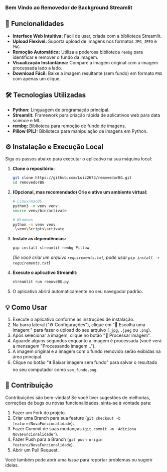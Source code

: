### Bem Vindo ao Removedor de Background Streamlit

## 🚀 Funcionalidades

*   **Interface Web Intuitiva:** Fácil de usar, criada com a biblioteca Streamlit.
*   **Upload Flexível:** Suporta upload de imagens nos formatos `JPG`, `JPEG` e `PNG`.
*   **Remoção Automática:** Utiliza a poderosa biblioteca `rembg` para identificar e remover o fundo da imagem.
*   **Visualização Instantânea:** Compare a imagem original com a imagem processada lado a lado.
*   **Download Fácil:** Baixe a imagem resultante (sem fundo) em formato `PNG` com apenas um clique.

## 🛠️ Tecnologias Utilizadas

*   **Python:** Linguagem de programação principal.
*   **Streamlit:** Framework para criação rápida de aplicativos web para data science e ML.
*   **rembg:** Biblioteca para remoção de fundo de imagens.
*   **Pillow (PIL):** Biblioteca para manipulação de imagens em Python.

## ⚙️ Instalação e Execução Local

Siga os passos abaixo para executar o aplicativo na sua máquina local:

1.  **Clone o repositório:**
    ```bash
    git clone https://github.com/Luiz2673/removedorBG.git 
    cd removedorBG 
    ```

2.  **(Opcional, mas recomendado) Crie e ative um ambiente virtual:**
    ```bash
    # Linux/macOS
    python3 -m venv venv
    source venv/bin/activate

    # Windows
    python -m venv venv
    .\venv\Scripts\activate
    ```

3.  **Instale as dependências:**
    ```bash
    pip install streamlit rembg Pillow
    ```
    *(Se você criar um arquivo `requirements.txt`, pode usar `pip install -r requirements.txt`)*

4.  **Execute o aplicativo Streamlit:**
    ```bash
    streamlit run removeBG.py 
    ```
5.  O aplicativo abrirá automaticamente no seu navegador padrão.

## 💡 Como Usar

1.  Execute o aplicativo conforme as instruções de instalação.
2.  Na barra lateral ("⚙️ Configurações"), clique em "📂 Escolha uma imagem:" para fazer o upload do seu arquivo (`.jpg`, `.jpeg` ou `.png`).
3.  Após selecionar a imagem, clique no botão "🚀 Processar imagem".
4.  Aguarde alguns segundos enquanto a imagem é processada (você verá a mensagem "Processando imagem...").
5.  A imagem original e a imagem com o fundo removido serão exibidas na área principal.
6.  Clique no botão "⬇️ Baixar imagem sem fundo" para salvar o resultado no seu computador como `sem_fundo.png`.

## 🤝 Contribuição

Contribuições são bem-vindas! Se você tiver sugestões de melhorias, correções de bugs ou novas funcionalidades, sinta-se à vontade para:

1.  Fazer um Fork do projeto.
2.  Criar uma Branch para sua feature (`git checkout -b feature/NovaFuncionalidade`).
3.  Fazer Commit de suas mudanças (`git commit -m 'Adiciona NovaFuncionalidade'`).
4.  Fazer Push para a Branch (`git push origin feature/NovaFuncionalidade`).
5.  Abrir um Pull Request.

Você também pode abrir uma *Issue* para reportar problemas ou sugerir ideias.